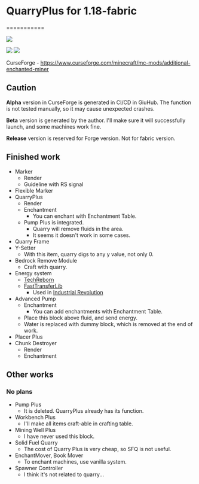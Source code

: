 # QuarryPlus for 1.18-fabric
===========

[![](https://github.com/Kotori316/QuarryPlus/workflows/Build%20Check%20and%20Publish/badge.svg)](https://github.com/Kotori316/QuarryPlus/actions)

[![](http://cf.way2muchnoise.eu/versions/additional-enchanted-miner.svg)](https://www.curseforge.com/minecraft/mc-mods/additional-enchanted-miner)
[![](http://cf.way2muchnoise.eu/full_additional-enchanted-miner_downloads.svg)](https://www.curseforge.com/minecraft/mc-mods/additional-enchanted-miner)

CurseForge - https://www.curseforge.com/minecraft/mc-mods/additional-enchanted-miner

## Caution

**Alpha** version in CurseForge is generated in CI/CD in GiuHub. The function is not tested manually, so it may cause
unexpected crashes.

**Beta** version is generated by the author. I'll make sure it will successfully launch, and some machines work fine.

**Release** version is reserved for Forge version. Not for fabric version.

## Finished work

* Marker
  * Render
  * Guideline with RS signal
* Flexible Marker
* QuarryPlus
  * Render
  * Enchantment
    * You can enchant with Enchantment Table.
  * Pump Plus is integrated.
    * Quarry will remove fluids in the area.
    * It seems it doesn't work in some cases.
* Quarry Frame
* Y-Setter
  * With this item, quarry digs to any y value, not only 0.
* Bedrock Remove Module
  * Craft with quarry.
* Energy system
  * [TechReborn](https://github.com/TechReborn/TechReborn)
  * [FastTransferLib](https://github.com/Technici4n/FastTransferLib)
    * Used in [Industrial Revolution](https://github.com/GabrielOlvH/Industrial-Revolution)
* Advanced Pump
  * Enchantment
    * You can add enchantments with Enchantment Table.
  * Place this block above fluid, and send energy.
  * Water is replaced with dummy block, which is removed at the end of work.
* Placer Plus
* Chunk Destroyer
  * Render
  * Enchantment

## Other works

### No plans

* Pump Plus
  * It is deleted. QuarryPlus already has its function.
* Workbench Plus
  * I'll make all items craft-able in crafting table.
* Mining Well Plus
  * I have never used this block.
* Solid Fuel Quarry
  * The cost of Quarry Plus is very cheap, so SFQ is not useful.
* EnchantMover, Book Mover
  * To enchant machines, use vanilla system.
* Spawner Controller
  * I think it's not related to quarry...
